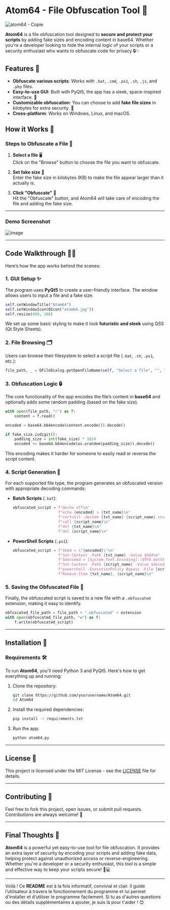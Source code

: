 # Atom64 - File Obfuscation Tool 🚀

![atom64 - Copie](https://github.com/user-attachments/assets/acf6f008-8d13-427c-8597-805a156405b4)


**Atom64** is a file obfuscation tool designed to **secure and protect your scripts** by adding fake sizes and encoding content in base64. Whether you're a developer looking to hide the internal logic of your scripts or a security enthusiast who wants to obfuscate code for privacy 🔒✨

## Features 🌟

- **Obfuscate various scripts**: Works with `.bat`, `.cmd`, `.ps1`, `.sh`, `.js`, and `.php` files.
- **Easy-to-use GUI**: Built with PyQt5, the app has a sleek, space-inspired interface. 🚀
- **Customizable obfuscation**: You can choose to add **fake file sizes** in kilobytes for extra security. 💼
- **Cross-platform**: Works on Windows, Linux, and macOS.

## How it Works 🔧

### Steps to Obfuscate a File 🔐

1. **Select a file** 🖥️  
   Click on the "Browse" button to choose the file you want to obfuscate.
   
2. **Set fake size** 📏  
   Enter the fake size in kilobytes (KB) to make the file appear larger than it actually is.

3. **Click "Obfuscate"** 🎉  
   Hit the "Obfuscate" button, and Atom64 will take care of encoding the file and adding the fake size.

---

### Demo Screenshot

![image](https://github.com/user-attachments/assets/40dc7ee9-0de3-433e-ac93-240d61a7bebb)


---

## Code Walkthrough 🧑‍💻

Here’s how the app works behind the scenes:

### 1. **GUI Setup** ✨

The program uses **PyQt5** to create a user-friendly interface. The window allows users to input a file and a fake size.

```python
self.setWindowTitle("Atom64")
self.setWindowIcon(QIcon("atom64.jpg"))
self.resize(400, 300)
```

We set up some basic styling to make it look **futuristic and sleek** using QSS (Qt Style Sheets).

### 2. **File Browsing** 🗂️

Users can browse their filesystem to select a script file (`.bat`, `.sh`, `.ps1`, etc.):

```python
file_path, _ = QFileDialog.getOpenFileName(self, "Select a file", "", "Scripts (*.bat *.cmd *.ps1 *.sh *.js *.php)")
```

### 3. **Obfuscation Logic** 🔒

The core functionality of the app encodes the file’s content in **base64** and optionally adds some random padding (based on the fake size). 

```python
with open(file_path, "r") as f:
    content = f.read()

encoded = base64.b64encode(content.encode()).decode()

if fake_size.isdigit():
    padding_size = int(fake_size) * 1024
    encoded += base64.b64encode(os.urandom(padding_size)).decode()
```

This encoding makes it harder for someone to easily read or reverse the script content.

### 4. **Script Generation** 📝

For each supported file type, the program generates an obfuscated version with appropriate decoding commands:

- **Batch Scripts** (`.bat`):
  ```python
  obfuscated_script = f"@echo off\n"
                      f"echo {encoded} > {txt_name}\n"
                      f"certutil -decode {txt_name} {script_name} >nul 2>&1\n"
                      f"call {script_name}\n"
                      f"del {txt_name}\n"
                      f"del {script_name}\n"
  ```

- **PowerShell Scripts** (`.ps1`):
  ```python
  obfuscated_script = f"$b64 = \"{encoded}\"\n"
                      f"Set-Content -Path {txt_name} -Value $b64\n"
                      f"$decoded = [System.Text.Encoding]::UTF8.GetString([System.Convert]::FromBase64String((Get-Content {txt_name})))\n"
                      f"Set-Content -Path {script_name} -Value $decoded\n"
                      f"powershell -ExecutionPolicy Bypass -File {script_name}\n"
                      f"Remove-Item {txt_name}, {script_name}\n"
  ```

### 5. **Saving the Obfuscated File** 💾

Finally, the obfuscated script is saved to a new file with a `.obfuscated` extension, making it easy to identify.

```python
obfuscated_file_path = file_path + ".obfuscated" + extension
with open(obfuscated_file_path, "w") as f:
    f.write(obfuscated_script)
```

---

## Installation 🚀

### Requirements 🛠️

To run **Atom64**, you'll need Python 3 and PyQt5. Here's how to get everything up and running:

1. Clone the repository:
   ```bash
   git clone https://github.com/yourusername/Atom64.git
   cd Atom64
   ```

2. Install the required dependencies:
   ```bash
   pip install -r requirements.txt
   ```

3. Run the app:
   ```bash
   python atom64.py
   ```

---

## License 📜

This project is licensed under the MIT License - see the [LICENSE](LICENSE) file for details.

---

## Contributing 🤝

Feel free to fork this project, open issues, or submit pull requests. Contributions are always welcome! 🎉

---

## Final Thoughts 💭

**Atom64** is a powerful yet easy-to-use tool for file obfuscation. It provides an extra layer of security by encoding your scripts and adding fake data, helping protect against unauthorized access or reverse-engineering. Whether you're a developer or a security enthusiast, this tool is a simple and effective way to keep your scripts secure! 🔐💻

---

Voilà ! Ce **README** est à la fois informatif, convivial et clair. Il guide l’utilisateur à travers le fonctionnement du programme et lui permet d’installer et d’utiliser le programme facilement. Si tu as d'autres questions ou des détails supplémentaires à ajouter, je suis là pour t'aider ! 😊
